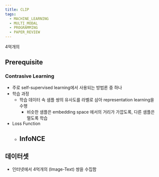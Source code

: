 ```yaml
---
title: CLIP
tags:
  - MACHINE_LEARNING
  - MULTI_MODAL
  - PROGRAMMING
  - PAPER_REVIEW
---
```

4억개의 

## Prerequisite
### Contrasive Learning
- 주로 self-supervised learning에서 사용되는 방법론 중 하나
- 학습 과정
	- 학습 데이터 속 샘플 쌍의 유사도를 라벨로 삼아 representation learning을 수행
		- 비슷한 샘플은 embedding space 에서의 거리가 가깝도록, 다른 샘플은 멀도록 학습
- Loss Function
	- InfoNCE
		- 

## 데이터셋

- 인터넷에서 4억개의 (Image-Text) 쌍을 수집함